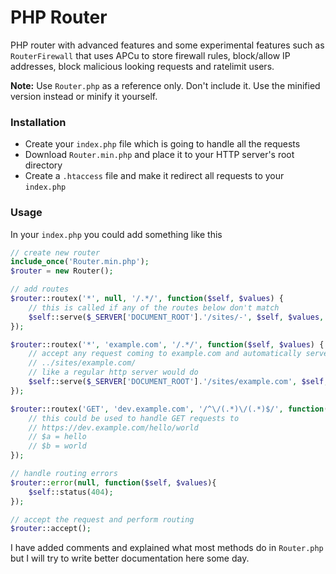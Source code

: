 # PHP Router
PHP router with advanced features and some experimental features such as `RouterFirewall`
that uses APCu to store firewall rules, block/allow IP addresses, block malicious looking requests and ratelimit users.

**Note:** Use `Router.php` as a reference only. Don't include it. Use the minified version instead or minify it yourself.

### Installation
- Create your `index.php` file which is going to handle all the requests
- Download `Router.min.php` and place it to your HTTP server's root directory
- Create a `.htaccess` file and make it redirect all requests to your `index.php`

### Usage
In your `index.php` you could add something like this
```php
// create new router
include_once('Router.min.php');
$router = new Router();

// add routes
$router::routex('*', null, '/.*/', function($self, $values) {
    // this is called if any of the routes below don't match
    $self::serve($_SERVER['DOCUMENT_ROOT'].'/sites/-', $self, $values, true);
});

$router::routex('*', 'example.com', '/.*/', function($self, $values) {
    // accept any request coming to example.com and automatically serve content from
    // ../sites/example.com/
    // like a regular http server would do
    $self::serve($_SERVER['DOCUMENT_ROOT'].'/sites/example.com', $self, $values, true);
});

$router::routex('GET', 'dev.example.com', '/^\/(.*)\/(.*)$/', function($self, $values, $a, $b) {
    // this could be used to handle GET requests to 
    // https://dev.example.com/hello/world
    // $a = hello
    // $b = world
});

// handle routing errors
$router::error(null, function($self, $values){
    $self::status(404);
});

// accept the request and perform routing
$router::accept();
```

I have added comments and explained what most methods do in ``Router.php``
but  I will try to write better documentation here some day.
